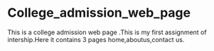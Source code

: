 # College_admission_web_page
This is a college admission web page .This is my first assignment of  intership.Here it contains 3 pages home,aboutus,contact us.
